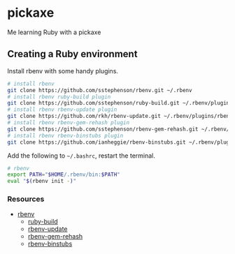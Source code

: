 pickaxe
=======

Me learning Ruby with a pickaxe

## Creating a Ruby environment

Install rbenv with some handy plugins.

```bash
# install rbenv
git clone https://github.com/sstephenson/rbenv.git ~/.rbenv
# install rbenv ruby-build plugin
git clone https://github.com/sstephenson/ruby-build.git ~/.rbenv/plugins/ruby-build
# install rbenv rbenv-update plugin
git clone https://github.com/rkh/rbenv-update.git ~/.rbenv/plugins/rbenv-update
# install rbenv rbenv-gem-rehash plugin
git clone https://github.com/sstephenson/rbenv-gem-rehash.git ~/.rbenv/plugins/rbenv-gem-rehash
# install rbenv rbenv-binstubs plugin
git clone https://github.com/ianheggie/rbenv-binstubs.git ~/.rbenv/plugins/rbenv-binstubs
```

Add the following to `~/.bashrc`, restart the terminal.

```bash
# rbenv
export PATH="$HOME/.rbenv/bin:$PATH"
eval "$(rbenv init -)"
```

### Resources
* [rbenv](https://github.com/sstephenson/rbenv)
  * [ruby-build](https://github.com/sstephenson/ruby-build)
  * [rbenv-update](https://github.com/rkh/rbenv-update)
  * [rbenv-gem-rehash](https://github.com/sstephenson/rbenv-gem-rehash)
  * [rbenv-binstubs](https://github.com/ianheggie/rbenv-binstubs)
